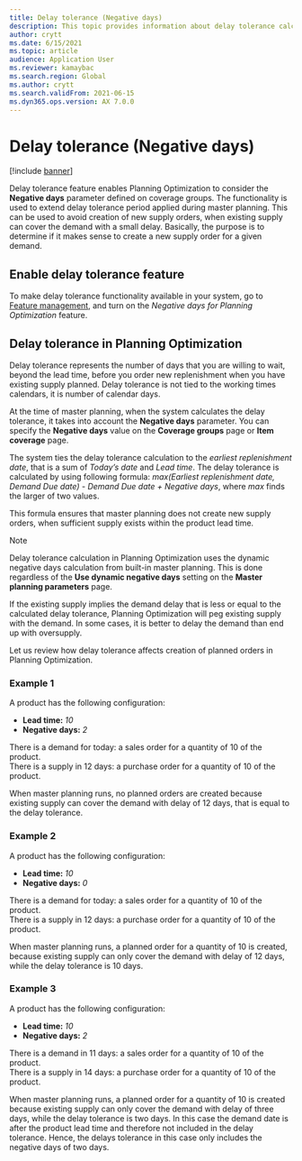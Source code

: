 ```yaml
---
title: Delay tolerance (Negative days)
description: This topic provides information about delay tolerance calculation and how it affects planned orders creation in Planning Optimization.
author: crytt
ms.date: 6/15/2021
ms.topic: article
audience: Application User
ms.reviewer: kamaybac
ms.search.region: Global
ms.author: crytt
ms.search.validFrom: 2021-06-15
ms.dyn365.ops.version: AX 7.0.0
---
```


# Delay tolerance (Negative days)

[!include [banner](../../includes/banner.md)]

Delay tolerance feature enables Planning Optimization to consider the **Negative days** parameter defined on coverage groups. The functionality is used to extend delay tolerance period applied during master planning. This can be used to avoid creation of new supply orders, when existing supply can cover the demand with a small delay. Basically, the purpose is to determine if it makes sense to create a new supply order for a given demand.

## Enable delay tolerance feature

To make delay tolerance functionality available in your system, go to [Feature management](../../../fin-ops-core/fin-ops/get-started/feature-management/feature-management-overview.md), and turn on the *Negative days for Planning Optimization* feature.

## Delay tolerance in Planning Optimization

Delay tolerance represents the number of days that you are willing to wait, beyond the lead time, before you order new replenishment when you have existing supply planned. Delay tolerance is not tied to the working times calendars, it is number of calendar days.

At the time of master planning, when the system calculates the delay tolerance, it takes into account the **Negative days** parameter. You can specify the **Negative days** value on the **Coverage groups** page or **Item coverage** page.

The system ties the delay tolerance calculation to the *earliest replenishment date*, that is a sum of *Today’s date* and *Lead time*. The delay tolerance is calculated by using following formula: *max(Earliest replenishment date, Demand Due date) - Demand Due date + Negative days*, where *max* finds the larger of two values.

This formula ensures that master planning does not create new supply orders, when sufficient supply exists within the product lead time.

> [!NOTE]
> Delay tolerance calculation in Planning Optimization uses the dynamic negative days calculation from built-in master planning.  This is done regardless of the **Use dynamic negative days** setting on the **Master planning parameters** page.

If the existing supply implies the demand delay that is less or equal to the calculated delay tolerance, Planning Optimization will peg existing supply with the demand. In some cases, it is better to delay the demand than end up with oversupply.

Let us review how delay tolerance affects creation of planned orders in Planning Optimization.

### Example 1

A product has the following configuration:

- **Lead time:** *10* 
- **Negative days:** *2*

There is a demand for today: a sales order for a quantity of 10 of the product.  
There is a supply in 12 days: a purchase order for a quantity of 10 of the product.

When master planning runs, no planned orders are created because existing supply can cover the demand with delay of 12 days, that is equal to the delay tolerance.

### Example 2

A product has the following configuration:

- **Lead time:** *10* 
- **Negative days:** *0*

There is a demand for today: a sales order for a quantity of 10 of the product.  
There is a supply in 12 days: a purchase order for a quantity of 10 of the product.

When master planning runs, a planned order for a quantity of 10 is created, because existing supply can only cover the demand with delay of 12 days, while the delay tolerance is 10 days.

### Example 3
A product has the following configuration:

- **Lead time:** *10* 
- **Negative days:** *2*

There is a demand in 11 days: a sales order for a quantity of 10 of the product.  
There is a supply in 14 days: a purchase order for a quantity of 10 of the product.

When master planning runs, a planned order for a quantity of 10 is created because existing supply can only cover the demand with delay of three days, while the delay tolerance is two days. In this case the demand date is after the product lead time and therefore not included in the delay tolerance. Hence, the delays tolerance in this case only includes the negative days of two days.



